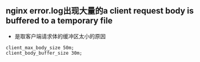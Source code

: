 ## nginx error.log出现大量的a client request body is buffered to a temporary file
* 是取客户端请求体的缓冲区太小的原因
```
client_max_body_size 50m;
client_body_buffer_size 30m;
```
